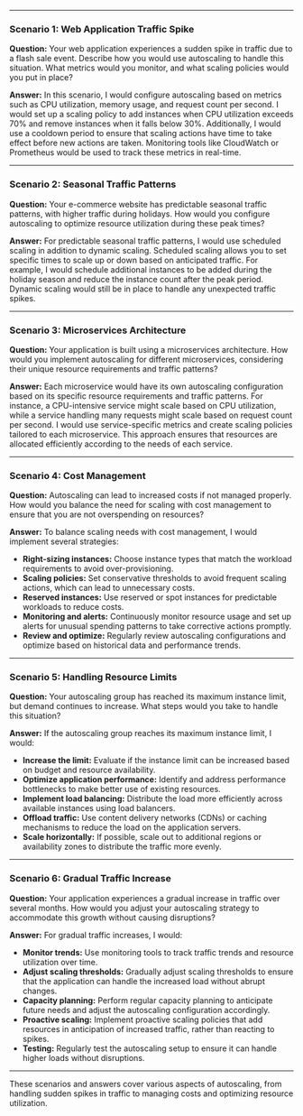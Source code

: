 
---

### Scenario 1: Web Application Traffic Spike

**Question:** Your web application experiences a sudden spike in traffic due to a flash sale event. Describe how you would use autoscaling to handle this situation. What metrics would you monitor, and what scaling policies would you put in place?

**Answer:**
In this scenario, I would configure autoscaling based on metrics such as CPU utilization, memory usage, and request count per second. I would set up a scaling policy to add instances when CPU utilization exceeds 70% and remove instances when it falls below 30%. Additionally, I would use a cooldown period to ensure that scaling actions have time to take effect before new actions are taken. Monitoring tools like CloudWatch or Prometheus would be used to track these metrics in real-time.

---

### Scenario 2: Seasonal Traffic Patterns

**Question:** Your e-commerce website has predictable seasonal traffic patterns, with higher traffic during holidays. How would you configure autoscaling to optimize resource utilization during these peak times?

**Answer:**
For predictable seasonal traffic patterns, I would use scheduled scaling in addition to dynamic scaling. Scheduled scaling allows you to set specific times to scale up or down based on anticipated traffic. For example, I would schedule additional instances to be added during the holiday season and reduce the instance count after the peak period. Dynamic scaling would still be in place to handle any unexpected traffic spikes.

---

### Scenario 3: Microservices Architecture

**Question:** Your application is built using a microservices architecture. How would you implement autoscaling for different microservices, considering their unique resource requirements and traffic patterns?

**Answer:**
Each microservice would have its own autoscaling configuration based on its specific resource requirements and traffic patterns. For instance, a CPU-intensive service might scale based on CPU utilization, while a service handling many requests might scale based on request count per second. I would use service-specific metrics and create scaling policies tailored to each microservice. This approach ensures that resources are allocated efficiently according to the needs of each service.

---

### Scenario 4: Cost Management

**Question:** Autoscaling can lead to increased costs if not managed properly. How would you balance the need for scaling with cost management to ensure that you are not overspending on resources?

**Answer:**
To balance scaling needs with cost management, I would implement several strategies:
- **Right-sizing instances:** Choose instance types that match the workload requirements to avoid over-provisioning.
- **Scaling policies:** Set conservative thresholds to avoid frequent scaling actions, which can lead to unnecessary costs.
- **Reserved instances:** Use reserved or spot instances for predictable workloads to reduce costs.
- **Monitoring and alerts:** Continuously monitor resource usage and set up alerts for unusual spending patterns to take corrective actions promptly.
- **Review and optimize:** Regularly review autoscaling configurations and optimize based on historical data and performance trends.

---

### Scenario 5: Handling Resource Limits

**Question:** Your autoscaling group has reached its maximum instance limit, but demand continues to increase. What steps would you take to handle this situation?

**Answer:**
If the autoscaling group reaches its maximum instance limit, I would:
- **Increase the limit:** Evaluate if the instance limit can be increased based on budget and resource availability.
- **Optimize application performance:** Identify and address performance bottlenecks to make better use of existing resources.
- **Implement load balancing:** Distribute the load more efficiently across available instances using load balancers.
- **Offload traffic:** Use content delivery networks (CDNs) or caching mechanisms to reduce the load on the application servers.
- **Scale horizontally:** If possible, scale out to additional regions or availability zones to distribute the traffic more evenly.

---

### Scenario 6: Gradual Traffic Increase

**Question:** Your application experiences a gradual increase in traffic over several months. How would you adjust your autoscaling strategy to accommodate this growth without causing disruptions?

**Answer:**
For gradual traffic increases, I would:
- **Monitor trends:** Use monitoring tools to track traffic trends and resource utilization over time.
- **Adjust scaling thresholds:** Gradually adjust scaling thresholds to ensure that the application can handle the increased load without abrupt changes.
- **Capacity planning:** Perform regular capacity planning to anticipate future needs and adjust the autoscaling configuration accordingly.
- **Proactive scaling:** Implement proactive scaling policies that add resources in anticipation of increased traffic, rather than reacting to spikes.
- **Testing:** Regularly test the autoscaling setup to ensure it can handle higher loads without disruptions.

---

These scenarios and answers cover various aspects of autoscaling, from handling sudden spikes in traffic to managing costs and optimizing resource utilization.
